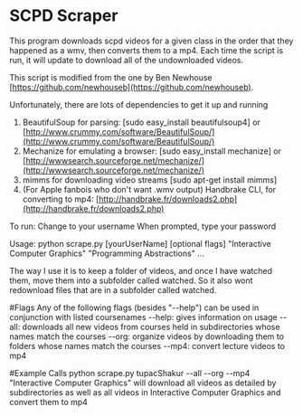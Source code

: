 # SCPD Scraper

This program downloads scpd videos for a given class in the order
that they happened as a wmv, then converts them to a mp4. Each time 
the script is run, it will update to download all of the undownloaded
videos. 

This script is modified from the one by Ben Newhouse [https://github.com/newhouseb](https://github.com/newhouseb).

Unfortunately, there are lots of dependencies to get it up and running

1. BeautifulSoup for parsing: [sudo easy_install beautifulsoup4] or [http://www.crummy.com/software/BeautifulSoup/](http://www.crummy.com/software/BeautifulSoup/)
2. Mechanize for emulating a browser: [sudo easy_install mechanize] or [http://wwwsearch.sourceforge.net/mechanize/](http://wwwsearch.sourceforge.net/mechanize/)
3. mimms for downloading video streams [sudo apt-get install mimms]
4. (For Apple fanbois who don't want .wmv output) Handbrake CLI, for converting to mp4: [http://handbrake.fr/downloads2.php](http://handbrake.fr/downloads2.php)

To run:
Change to your username
When prompted, type your password

Usage: 
    python scrape.py [yourUserName] [optional flags] "Interactive Computer Graphics" "Programming Abstractions" ...


The way I use it is to keep a folder of videos, and once I have watched them, move them
into a subfolder called watched. So it also wont redownload files that are in a subfolder
called watched.


#Flags
Any of the following flags (besides "--help") can be used in conjunction with listed coursenames
	--help: gives information on usage
	--all: downloads all new videos from courses held in subdirectories whose names match the courses
	--org: organize videos by downloading them to folders whose names match the courses
	--mp4: convert lecture videos to mp4

#Example Calls
	python scrape.py tupacShakur --all --org --mp4 "Interactive Computer Graphics"
		will download all videos as detailed by subdirectories as well as all videos in Interactive Computer Graphics and convert them to mp4
